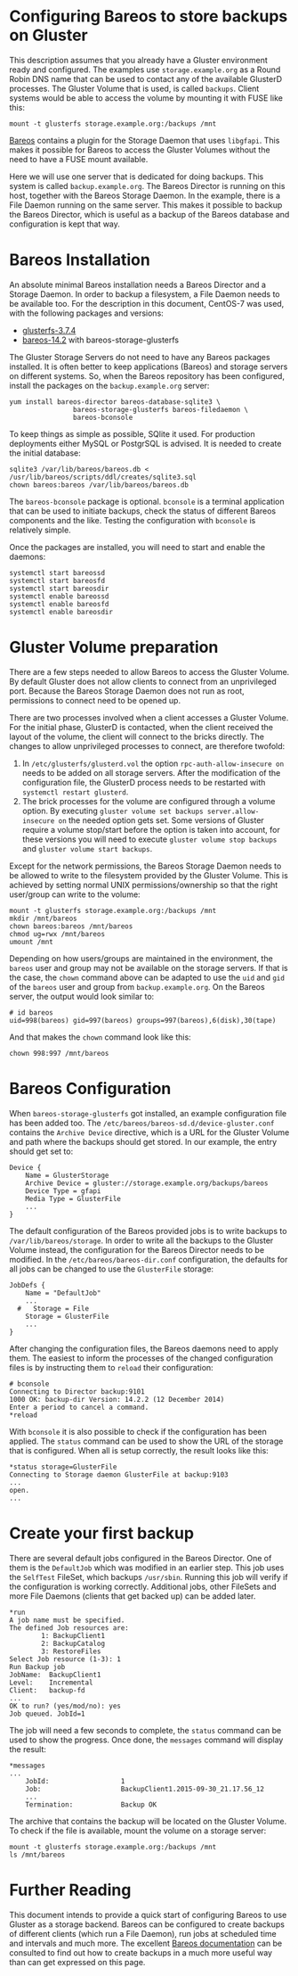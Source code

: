 # Configuring Bareos to store backups on Gluster

This description assumes that you already have a Gluster environment ready and
configured. The examples use `storage.example.org` as a Round Robin DNS name
that can be used to contact any of the available GlusterD processes. The
Gluster Volume that is used, is called `backups`. Client systems would be able
to access the volume by mounting it with FUSE like this:

```console
mount -t glusterfs storage.example.org:/backups /mnt
```

[Bareos](http://bareos.org) contains a plugin for the Storage Daemon that uses
`libgfapi`. This makes it possible for Bareos to access the Gluster Volumes
without the need to have a FUSE mount available.

Here we will use one server that is dedicated for doing backups. This system is
called `backup.example.org`. The Bareos Director is running on this host,
together with the Bareos Storage Daemon. In the example, there is a File Daemon
running on the same server. This makes it possible to backup the Bareos
Director, which is useful as a backup of the Bareos database and configuration
is kept that way.

# Bareos Installation

An absolute minimal Bareos installation needs a Bareos Director and a Storage
Daemon. In order to backup a filesystem, a File Daemon needs to be available
too. For the description in this document, CentOS-7 was used, with the
following packages and versions:

- [glusterfs-3.7.4](http://download.gluster.org)
- [bareos-14.2](http://download.bareos.org) with bareos-storage-glusterfs

The Gluster Storage Servers do not need to have any Bareos packages installed.
It is often better to keep applications (Bareos) and storage servers on
different systems. So, when the Bareos repository has been configured, install
the packages on the `backup.example.org` server:

```console
yum install bareos-director bareos-database-sqlite3 \
                bareos-storage-glusterfs bareos-filedaemon \
                bareos-bconsole
```

To keep things as simple as possible, SQlite it used. For production
deployments either MySQL or PostgrSQL is advised. It is needed to create the
initial database:

```console
sqlite3 /var/lib/bareos/bareos.db < /usr/lib/bareos/scripts/ddl/creates/sqlite3.sql
chown bareos:bareos /var/lib/bareos/bareos.db
```

The `bareos-bconsole` package is optional. `bconsole` is a terminal application
that can be used to initiate backups, check the status of different Bareos
components and the like. Testing the configuration with `bconsole` is
relatively simple.

Once the packages are installed, you will need to start and enable the daemons:

```console
systemctl start bareos­sd
systemctl start bareos­fd
systemctl start bareos­dir
systemctl enable bareos­sd
systemctl enable bareos­fd
systemctl enable bareos­dir
```

# Gluster Volume preparation

There are a few steps needed to allow Bareos to access the Gluster Volume. By
default Gluster does not allow clients to connect from an unprivileged port.
Because the Bareos Storage Daemon does not run as root, permissions to connect
need to be opened up.

There are two processes involved when a client accesses a Gluster Volume. For
the initial phase, GlusterD is contacted, when the client received the layout
of the volume, the client will connect to the bricks directly. The changes to
allow unprivileged processes to connect, are therefore twofold:

1. In `/etc/glusterfs/glusterd.vol` the option `rpc-auth-allow-insecure on`
   needs to be added on all storage servers. After the modification of the
   configuration file, the GlusterD process needs to be restarted with
   `systemctl restart glusterd`.
2. The brick processes for the volume are configured through a volume option.
   By executing `gluster volume set backups server.allow-insecure on` the
   needed option gets set. Some versions of Gluster require a volume stop/start
   before the option is taken into account, for these versions you will need to
   execute `gluster volume stop backups` and `gluster volume start backups`.

Except for the network permissions, the Bareos Storage Daemon needs to be
allowed to write to the filesystem provided by the Gluster Volume. This is
achieved by setting normal UNIX permissions/ownership so that the right
user/group can write to the volume:

```console
mount -t glusterfs storage.example.org:/backups /mnt
mkdir /mnt/bareos
chown bareos:bareos /mnt/bareos
chmod ug=rwx /mnt/bareos
umount /mnt
```

Depending on how users/groups are maintained in the environment, the `bareos`
user and group may not be available on the storage servers. If that is the
case, the `chown` command above can be adapted to use the `uid` and `gid` of
the `bareos` user and group from `backup.example.org`. On the Bareos server,
the output would look similar to:

```{ .console .no-copy }
# id bareos
uid=998(bareos) gid=997(bareos) groups=997(bareos),6(disk),30(tape)
```

And that makes the `chown` command look like this:

```console
chown 998:997 /mnt/bareos
```

# Bareos Configuration

When `bareos-storage-glusterfs` got installed, an example configuration file
has been added too. The `/etc/bareos/bareos-sd.d/device-gluster.conf` contains
the `Archive Device` directive, which is a URL for the Gluster Volume and path
where the backups should get stored. In our example, the entry should get set
to:

```text
Device {
    Name = GlusterStorage
    Archive Device = gluster://storage.example.org/backups/bareos
    Device Type = gfapi
    Media Type = GlusterFile
    ...
}
```

The default configuration of the Bareos provided jobs is to write backups to
`/var/lib/bareos/storage`. In order to write all the backups to the Gluster
Volume instead, the configuration for the Bareos Director needs to be modified.
In the `/etc/bareos/bareos-dir.conf` configuration, the defaults for all jobs
can be changed to use the `GlusterFile` storage:

```text
JobDefs {
    Name = "DefaultJob"
    ...
  #   Storage = File
    Storage = GlusterFile
    ...
}
```

After changing the configuration files, the Bareos daemons need to apply them.
The easiest to inform the processes of the changed configuration files is by
instructing them to `reload` their configuration:

```{ .console .no-copy }
# bconsole
Connecting to Director backup:9101
1000 OK: backup-dir Version: 14.2.2 (12 December 2014)
Enter a period to cancel a command.
*reload
```

With `bconsole` it is also possible to check if the configuration has been
applied. The `status` command can be used to show the URL of the storage that
is configured. When all is setup correctly, the result looks like this:

```{ .console .no-copy }
*status storage=GlusterFile
Connecting to Storage daemon GlusterFile at backup:9103
...
open.
...
```

# Create your first backup

There are several default jobs configured in the Bareos Director. One of them
is the `DefaultJob` which was modified in an earlier step. This job uses the
`SelfTest` FileSet, which backups `/usr/sbin`. Running this job will verify if
the configuration is working correctly. Additional jobs, other FileSets and
more File Daemons (clients that get backed up) can be added later.

```{ .text .no-copy }
*run
A job name must be specified.
The defined Job resources are:
        1: BackupClient1
        2: BackupCatalog
        3: RestoreFiles
Select Job resource (1-3): 1
Run Backup job
JobName:  BackupClient1
Level:    Incremental
Client:   backup-fd
...
OK to run? (yes/mod/no): yes
Job queued. JobId=1
```

The job will need a few seconds to complete, the `status` command can be used
to show the progress. Once done, the `messages` command will display the
result:

```{ .text .no-copy }
*messages
...
    JobId:                  1
    Job:                    BackupClient1.2015-09-30_21.17.56_12
    ...
    Termination:            Backup OK
```

The archive that contains the backup will be located on the Gluster Volume. To
check if the file is available, mount the volume on a storage server:

```console
mount -t glusterfs storage.example.org:/backups /mnt
ls /mnt/bareos
```

# Further Reading

This document intends to provide a quick start of configuring Bareos to use
Gluster as a storage backend. Bareos can be configured to create backups of
different clients (which run a File Daemon), run jobs at scheduled time and
intervals and much more. The excellent [Bareos
documentation](http://doc.bareos.org) can be consulted to find out how to
create backups in a much more useful way than can get expressed on this page.

